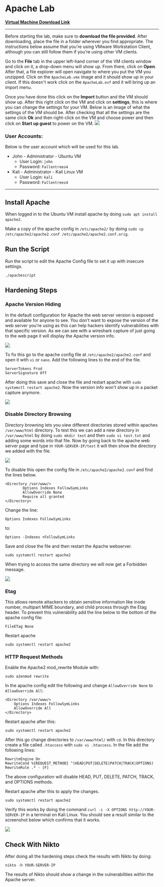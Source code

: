 # Apache Lab

[**Virtual Machine Download Link**](https://drive.google.com/drive/folders/10Y3jRyScdK6iKDhE9-e7CIZvh_Ns54wS?usp=sharing)

------

Before starting the lab, make sure to **download the  file provided**. After downloading, place the file in a folder wherever you find appropriate. The instructions below assume that you're using VMware Workstation Client, although you can still follow them if you're using other VM clients.

Go to the **File** tab in the upper left-hand corner of the VM clients window and click on it, a drop-down menu will show up. From there, click on **Open**. After that, a file explorer will open navigate to where you put the VM you unzipped. Click on the `ApacheLab.vmx` image and it should show up in your client. If this doesn't work click on the `ApacheLab.ovf` and it will bring up an import menu. 

Once you have done this click on the **Import** button and the VM should show up. After this right click on the VM and click on **settings**, this is where you can change the settings for your VM. Below is an image of what the settings of the VM should be. After checking that all the settings are the same click **Ok** and then right-click on the VM and choose power and then click on **Start up guest** to power on the VM.
![](https://github.com/liamb8/capstone/blob/main/Labs/SSH%20Hardening/Pictures/vmsettings.jpg)

### User Accounts:

Below is the user account which will be used for this lab.

- John - Administrator - Ubuntu VM
  - User Login: `john`
  - Password: `Fallentrees4`
- Kali - Administrator - Kali Linux VM
  - User Login: `kali`
  - Password: `Fallentrees4`

------

## Install Apache

When logged in to the Ubuntu VM install apache by doing `sudo apt install apache2`. 

Make a copy of the apache config in `/etc/apache2/` by doing `sudo cp /etc/apache2/apache2.conf /etc/apache2/apache2.conf.orig`.

## Run the Script

Run the script to edit the Apache Config file to set it up with insecure settings.

`./apachescript`

## Hardening Steps



### Apache Version Hiding

In the default configuration for Apache the web server version is exposed and available for anyone to see. You don't want to expose the version of the web server you're using as this can help hackers identify vulnerabilities with that specific version. As we can see with a wireshark capture of just going to the web page it will display the Apache version info.

![](https://github.com/liamb8/capstone/blob/main/Labs/Apache%20Lab/Pictures/apacheversion.JPG)

To fix this go to the apache config file at `/etc/apache2/apache2.conf` and open it with `vi` or `nano`. Add the following lines to the end of the file.

```
ServerTokens Prod
ServerSignature Off
```

After doing this save and close the file and restart apache with `sudo systemctl restart apache2`. Now the version info won't show up in a packet capture anymore.

![](https://github.com/liamb8/capstone/blob/main/Labs/Apache%20Lab/Pictures/apacheversiongone.JPG)

### Disable Directory Browsing

Directory browning lets you view different directories stored within apaches `/var/www/html` directory. To test this we can add a new directory in `/var/www/html` by doing `sudo mkdir test` and then `sudo vi test.txt` and adding some words into that file. Now by going back to the apache web server page and type in `YOUR-SERVER-IP/test` it will then show the directory we added with the file. 

![](https://github.com/liamb8/capstone/blob/main/Labs/Apache%20Lab/Pictures/directory.JPG)

To disable this open the config file in `/etc/apache2/apache2.conf` and find the lines below.

```
<Directory /var/www/>
        Options Indexes FollowSymLinks
        AllowOverride None
        Require all granted
</Directory>
```

Change the line:

`Options Indexes FollowSymLinks`

to:

`Options -Indexes +FollowSymLinks`

Save and close the file and then restart the Apache webserver.

`sudo systemctl restart apache2`

When trying to access the same directory we will now get a Forbidden message.

![](https://github.com/liamb8/capstone/blob/main/Labs/Apache%20Lab/Pictures/forbidden.JPG)

### Etag

This allows remote attackers to obtain sensitive information like inode number, multipart MIME boundary, and child process through the Etag header. To prevent this vulnerability add the line below to the bottom of the apache config file:

`FileETag None`

Restart apache

`sudo systemctl restart apache2`

### HTTP Request Methods

Enable the Apache2 mod_rewrite Module with:

`sudo a2enmod rewrite`

In the apache config edit the following and change `AllowOverride None` to `AllowOverride All`:

```
<Directory /var/www/>
    Options Indexes FollowSymLinks
    AllowOverride All 
</Directory>
```

Restart apache after this:

`sudo systemctl restart apache2`

After this go change directories to `/var/www/html/` with `cd`. In this directory create a file called `.htaccess` with `sudo vi .htaccess`. In the file add the following lines:

```
RewriteEngine On
RewriteCond %{REQUEST_METHOD} ^(HEAD|PUT|DELETE|PATCH|TRACK|OPTIONS) 
RewriteRule .* - [F]
```

The above configuration will disable HEAD, PUT, DELETE, PATCH, TRACK, and OPTIONS methods.

Restart apache after this to apply the changes.

`sudo systemctl restart apache2`

Verify this works by doing the command `curl -i -X OPTIONS http://YOUR-SERVER-IP` in a terminal on Kali Linux. You should see a result similar to the screenshot below which confirms that it works.

![](https://github.com/liamb8/capstone/blob/main/Labs/Apache%20Lab/Pictures/403forbidden.JPG)

## Check With Nikto

After doing all the hardening steps check the results with Nikto by doing:

`nikto -h YOUR-SERVER-IP`

The results of Nikto should show a change in the vulnerabilities within the Apache server. 